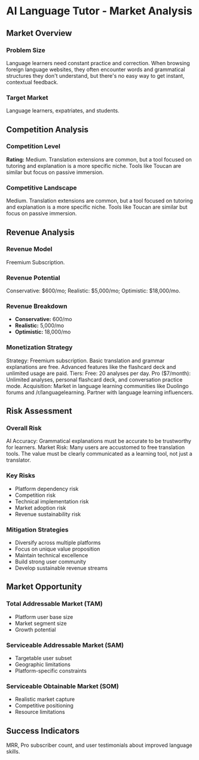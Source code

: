 # AI Language Tutor - Market Analysis

## Market Overview

### Problem Size
Language learners need constant practice and correction. When browsing foreign language websites, they often encounter words and grammatical structures they don't understand, but there's no easy way to get instant, contextual feedback.

### Target Market
Language learners, expatriates, and students.

## Competition Analysis

### Competition Level
**Rating:** Medium. Translation extensions are common, but a tool focused on tutoring and explanation is a more specific niche. Tools like Toucan are similar but focus on passive immersion.

### Competitive Landscape
Medium. Translation extensions are common, but a tool focused on tutoring and explanation is a more specific niche. Tools like Toucan are similar but focus on passive immersion.

## Revenue Analysis

### Revenue Model
Freemium Subscription.

### Revenue Potential
Conservative: $600/mo; Realistic: $5,000/mo; Optimistic: $18,000/mo.

### Revenue Breakdown
- **Conservative:** 600/mo
- **Realistic:** 5,000/mo
- **Optimistic:** 18,000/mo

### Monetization Strategy
Strategy: Freemium subscription. Basic translation and grammar explanations are free. Advanced features like the flashcard deck and unlimited usage are paid. Tiers: Free: 20 analyses per day. Pro ($7/month): Unlimited analyses, personal flashcard deck, and conversation practice mode. Acquisition: Market in language learning communities like Duolingo forums and /r/languagelearning. Partner with language learning influencers.

## Risk Assessment

### Overall Risk
AI Accuracy: Grammatical explanations must be accurate to be trustworthy for learners. Market Risk: Many users are accustomed to free translation tools. The value must be clearly communicated as a learning tool, not just a translator.

### Key Risks
- Platform dependency risk
- Competition risk
- Technical implementation risk
- Market adoption risk
- Revenue sustainability risk

### Mitigation Strategies
- Diversify across multiple platforms
- Focus on unique value proposition
- Maintain technical excellence
- Build strong user community
- Develop sustainable revenue streams

## Market Opportunity

### Total Addressable Market (TAM)
- Platform user base size
- Market segment size
- Growth potential

### Serviceable Addressable Market (SAM)
- Targetable user subset
- Geographic limitations
- Platform-specific constraints

### Serviceable Obtainable Market (SOM)
- Realistic market capture
- Competitive positioning
- Resource limitations

## Success Indicators
MRR, Pro subscriber count, and user testimonials about improved language skills.
